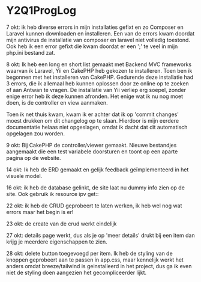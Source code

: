 # Y2Q1ProgLog


7 okt:
ik heb diverse errors in mijn installaties gefixt en zo Composer en Laravel kunnen downloaden en installeren.
Een van de errors kwam doordat mijn antivirus de installatie van composer en laravel niet volledig toestond.
Ook heb ik een error gefixt die kwam doordat er een ';' te veel in mijn php.ini bestand zat.

8 okt:
Ik heb een long en short list gemaakt met Backend MVC frameworks waarvan ik Laravel, Yii en CakePHP heb gekozen te installeren.
Toen ben ik begonnen met het installeren van CakePHP. Gedurende deze installatie had 3 errors, die ik allemaal heb kunnen oplossen door ze online op te zoeken of aan Antwan te vragen.
De installatie van Yii verliep erg soepel, zonder enige error heb ik deze kunnen afronden.
Het enige wat ik nu nog moet doen, is de controller en view aanmaken.

Toen ik net thuis kwam, kwam ik er achter dat ik op 'commit changes' moest drukken om dit changelog op te slaan. Hierdoor is mijn eerdere documentatie helaas niet opgeslagen, omdat ik dacht dat dit automatisch opgelagen zou worden.


9 okt:
Bij CakePHP de controller/viewer gemaakt. Nieuwe bestandjes aangemaakt die een test variabele doorsturen en toont op een aparte pagina op de website.


14 okt:
Ik heb de ERD gemaakt en gelijk feedback geïmplementeerd in het visuele model.

16 okt:
ik heb de database gelinkt, de site laat nu dummy info zien op de site. Ook gebruik ik resource ipv get::

22 okt:
ik heb de CRUD geprobeert te laten werken, ik heb wel nog wat errors maar het begin is er!

23 okt:
de create van de crud werkt eindelijk

27 okt:
details page werkt, dus als je op 'meer details' drukt bij een item dan krijg je meerdere eigenschappen te zien.

28 okt:
delete button toegevoegd per item. Ik heb de styling van de knoppen geprobeert aan te passen in app.css, maar kennelijk werkt het anders omdat breeze/tailwind is geinstalleerd in het project, dus ga ik even niet de styling doen aangezien het gecompliceerder lijkt.

